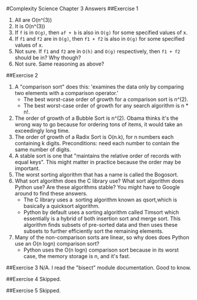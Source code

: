 #Complexity Science Chapter 3 Answers
##Exercise 1

1. All are O(n^(3))
2. It is O(n^(3))
3. If `f` is in `O(g)`, then `af + b` is also in `O(g)` for some specified values of x.
4. If `f1` and `f2` are in `O(g)`, then `f1 + f2` is also in `O(g)` for some specified values of x. 
5. Not sure. If `f1` and `f2` are in `O(h)` and `O(g)` respectively, then `f1 + f2` should be in? Why though?
6. Not sure. Same reasoning as above?

##Exercise 2
1. A "comparison sort" does this: 'examines the data only by comparing two elements with a comparison operator.' 
	* The best worst-case order of growth for a comparison sort is n^(2). 
	* The best worst-case order of growth for any search algorithm is n * n!.
2. The order of growth of a Bubble Sort is n^(2). Obama thinks it's the wrong way to go because for ordering tons of items, it would take an exceedingly long time.
3. The order of growth of a Radix Sort is O(n.k), for n numbers each containing k digits. Preconditions: need each number to contain the same number of digits.
4. A stable sort is one that "maintains the relative order of records with equal keys". This might matter in practice because the order may be important.
5. The worst sorting algorithm that has a name is called the Bogosort.
6. What sort algorithm does the C library use? What sort algorithm does Python use? Are these algorithms stable? You might have to Google around to find these answers.
	* The C library uses a  sorting algorithm known as qsort,which is basically a quicksort algorithm.
	* Python by default uses a sorting algorithm called Timsort which essentially is a hybrid of both insertion sort and merge sort. This algorithm finds subsets of 	   pre-sorted data and then uses these subsets to further efficiently sort the remaining elements. 
7. Many of the non-comparison sorts are linear, so why does does Python use an O(n logn) comparison sort?
	* Python uses the O(n logn) comparison sort because in its worst case, the memory storage is n, and it's fast.

##Exercise 3
N/A. I read the "bisect" module documentation. Good to know.

##Exercise 4
Skipped.

##Exercise 5
Skipped.

